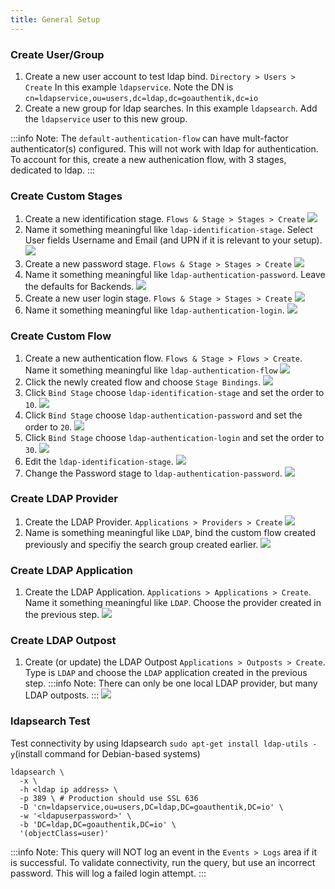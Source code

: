 ```yaml
---
title: General Setup
---
```


### Create User/Group

1. Create a new user account to test ldap bind. `Directory > Users > Create` In this example `ldapservice`.
   Note the DN is `cn=ldapservice,ou=users,dc=ldap,dc=goauthentik,dc=io`
2. Create a new group for ldap searches. In this example `ldapsearch`. Add the `ldapservice` user to this new group.

:::info
Note: The `default-authentication-flow` can have mult-factor authenticator(s) configured. This will not work with ldap for authentication. To account for this, create a new authenication flow, with 3 stages, dedicated to ldap.
:::

### Create Custom Stages

1. Create a new identification stage. `Flows & Stage > Stages > Create`
   ![](./general_setup1.png)
2. Name it something meaningful like `ldap-identification-stage`. Select User fields Username and Email (and UPN if it is relevant to your setup).
   ![](./general_setup2.png)
3. Create a new password stage. `Flows & Stage > Stages > Create`
   ![](./general_setup3.png)
4. Name it something meaningful like `ldap-authentication-password`. Leave the defaults for Backends.
   ![](./general_setup4.png)
5. Create a new user login stage. `Flows & Stage > Stages > Create`
   ![](./general_setup5.png)
6. Name it something meaningful like `ldap-authentication-login`.
   ![](./general_setup6.png)

### Create Custom Flow

1. Create a new authentication flow. `Flows & Stage > Flows > Create`. Name it something meaningful like `ldap-authentication-flow`
   ![](./general_setup7.png)
2. Click the newly created flow and choose `Stage Bindings`.
   ![](./general_setup8.png)
3. Click `Bind Stage` choose `ldap-identification-stage` and set the order to `10`.
   ![](./general_setup9.png)
4. Click `Bind Stage` choose `ldap-authentication-password` and set the order to `20`.
   ![](./general_setup10.png)
5. Click `Bind Stage` choose `ldap-authentication-login` and set the order to `30`.
   ![](./general_setup11.png)
6. Edit the `ldap-identification-stage`.
   ![](./general_setup12.png)
7. Change the Password stage to `ldap-authentication-password`.
   ![](./general_setup13.png)

### Create LDAP Provider

1. Create the LDAP Provider. `Applications > Providers > Create`
   ![](./general_setup14.png)
2. Name is something meaningful like `LDAP`, bind the custom flow created previously and specifiy the search group created earlier.
   ![](./general_setup15.png)

### Create LDAP Application

1. Create the LDAP Application. `Applications > Applications > Create`. Name it something meaningful like `LDAP`. Choose the provider created in the previous step.
   ![](./general_setup16.png)

### Create LDAP Outpost

1. Create (or update) the LDAP Outpost `Applications > Outposts > Create`. Type is `LDAP` and choose the `LDAP` application created in the previous step.
   :::info
   Note: There can only be one local LDAP provider, but many LDAP outposts.
   :::
   ![](./general_setup17.png)

### ldapsearch Test

Test connectivity by using ldapsearch `sudo apt-get install ldap-utils -y`(install command for Debian-based systems)

```
ldapsearch \
  -x \
  -h <ldap ip address> \
  -p 389 \ # Production should use SSL 636
  -D 'cn=ldapservice,ou=users,DC=ldap,DC=goauthentik,DC=io' \
  -w '<ldapuserpassword>' \
  -b 'DC=ldap,DC=goauthentik,DC=io' \
  '(objectClass=user)'
```

:::info
Note: This query will NOT log an event in the `Events > Logs` area if it is successful. To validate connectivity, run the query, but use an incorrect password. This will log a failed login attempt.
:::

